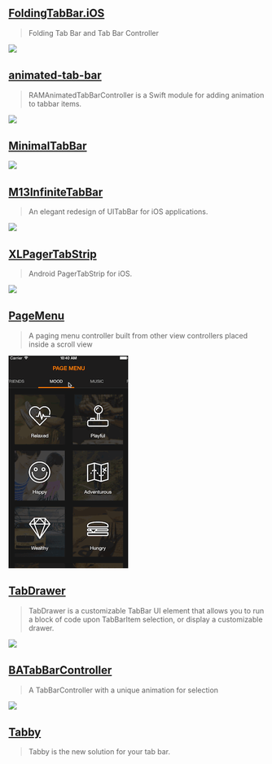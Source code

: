 [FoldingTabBar.iOS](https://github.com/Yalantis/FoldingTabBar.iOS)
--
> Folding Tab Bar and Tab Bar Controller

![](https://camo.githubusercontent.com/e09bb8fc50adba318c9f22174d1751c566f69530/68747470733a2f2f6431337961637572716a676172612e636c6f756466726f6e742e6e65742f75736572732f3439353739322f73637265656e73686f74732f323030333337362f7461625f6261725f616e696d6174696f6e5f66696e2d30322e676966)

[animated-tab-bar](https://github.com/Ramotion/animated-tab-bar)
--
> RAMAnimatedTabBarController is a Swift module for adding animation to tabbar items.

![](https://github.com/Ramotion/animated-tab-bar/raw/master/Screenshots/tab-bar-icons-iphone-ramotion-animation-interface-design.gif)

[MinimalTabBar](https://github.com/jamesdunay/MinimalTabBar)
--
> 

![](https://camo.githubusercontent.com/84593bcf2fd6ecfc4858935b7c64dd94a13c8afe/687474703a2f2f692e696d6775722e636f6d2f6f66376a76326a2e676966)

[M13InfiniteTabBar](https://github.com/Marxon13/M13InfiniteTabBar)
--
> An elegant redesign of UITabBar for iOS applications.

![](https://camo.githubusercontent.com/bcbc122539033dc7e729028bde30688ac7303c08/68747470733a2f2f7261772e6769746875622e636f6d2f4d6172786f6e31332f4d3133496e66696e6974655461624261722f6d61737465722f526561646d655265736f75726365732f546170546f4368616e67652e676966)

[XLPagerTabStrip](https://github.com/xmartlabs/XLPagerTabStrip)
--
> Android PagerTabStrip for iOS.

![](https://github.com/xmartlabs/XLPagerTabStrip/raw/master/Example/barButton.gif)

[PageMenu](https://github.com/HighBay/PageMenu)
--
> A paging menu controller built from other view controllers placed inside a scroll view

![](https://raw.githubusercontent.com/uacaps/ResourceRepo/master/PageMenu/PageMenuDemo.gif)

[TabDrawer](https://github.com/winslowdibona/TabDrawer)
--
> TabDrawer is a customizable TabBar UI element that allows you to run a block of code upon TabBarItem selection, or display a customizable drawer.

![](https://github.com/winslowdibona/TabDrawer/raw/master/OptionsExample.gif)

[BATabBarController](https://github.com/antiguab/BATabBarController)
--
> A TabBarController with a unique animation for selection

![](https://raw.githubusercontent.com/antiguab/BATabBarController/master/readmeAssets/gif2.gif)

[Tabby](https://github.com/hyperoslo/Tabby)
--
> Tabby is the new solution for your tab bar.

![]()
